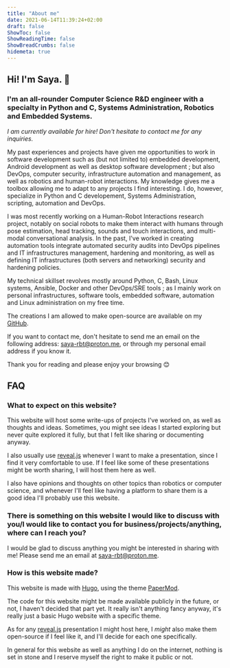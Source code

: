 ```yaml
---
title: "About me"
date: 2021-06-14T11:39:24+02:00
draft: false
ShowToc: false
ShowReadingTime: false
ShowBreadCrumbs: false
hidemeta: true
---
```


## Hi! I'm Saya. 👋

### I'm an all-rounder Computer Science R&D engineer with a specialty in Python and C, Systems Administration, Robotics and Embedded Systems.

*I am currently available for hire! Don't hesitate to contact me for any inquiries.*

My past experiences and projects have given me opportunities to work in software development such as (but not limited to) embedded development, Android development as well as desktop software development ; but also DevOps, computer security, infrastructure automation and management, as well as robotics and human-robot interactions. My knowledge gives me a toolbox allowing me to adapt to any projects I find interesting. I do, however, specialize in Python and C developement, Systems Administration, scripting, automation and DevOps.

I was most recently working on a Human-Robot Interactions research project, notably on social robots to make them interact with humans through pose estimation, head tracking, sounds and touch interactions, and multi-modal conversational analysis. In the past, I've worked in creating automation tools integrate automated security audits into DevOps pipelines and IT infrastructures management, hardening and monitoring, as well as defining IT infrastructures (both servers and networking) security and hardening policies.

My technical skillset revolves mostly around Python, C, Bash, Linux systems, Ansible, Docker and other DevOps/SRE tools ; as I mainly work on personal infrastructures, software tools, embedded software, automation and Linux administration on my free time.

The creations I am allowed to make open-source are available on my [GitHub](https://github.com/saya-rbt).

If you want to contact me, don't hesitate to send me an email on the following address: saya-rbt@proton.me, or through my personal email address if you know it.

Thank you for reading and please enjoy your browsing 😊

## FAQ

### What to expect on this website?

This website will host some write-ups of projects I've worked on, as well as thoughts and ideas. Sometimes, you might see ideas I started exploring but never quite explored it fully, but that I felt like sharing or documenting anyway.

I also usually use [reveal.js](https://github.com/hakimel/reveal.js/) whenever I want to make a presentation, since I find it very comfortable to use. If I feel like some of these presentations might be worth sharing, I will host them here as well.

I also have opinions and thoughts on other topics than robotics or computer science, and whenever I'll feel like having a platform to share them is a good idea I'll probably use this website.

### There is something on this website I would like to discuss with you/I would like to contact you for business/projects/anything, where can I reach you?

I would be glad to discuss anything you might be interested in sharing with me! Please send me an email at saya-rbt@proton.me.

### How is this website made?

This website is made with [Hugo](https://gohugo.io), using the theme [PaperMod](https://themes.gohugo.io/hugo-papermod/).

The code for this website might be made available publicly in the future, or not, I haven't decided that part yet. It really isn't anything fancy anyway, it's really just a basic Hugo website with a specific theme.

As for any [reveal.js](https://github.com/hakimel/reveal.js/) presentation I might host here, I *might* also make them open-source if I feel like it, and I'll decide for each one specifically.

In general for this website as well as anything I do on the internet, nothing is set in stone and I reserve myself the right to make it public or not.